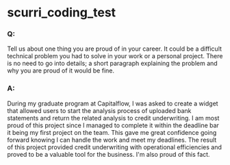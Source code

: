 # scurri_coding_test

### Q: 
Tell us about one thing you are proud of in your career. It could be a difficult technical problem you had to solve in your work or a personal project. There is no need to go into details; a short paragraph explaining the problem and why you are proud of it would be fine. 

### A:
During my graduate program at Capitalflow, I was asked to create a widget that allowed users to start the analysis process of uploaded bank statements and return the related analysis to credit underwriting. I am most proud of this project since I managed to complete it within the deadline bar it being my first project on the team. This gave me great confidence going forward knowing I can handle the work and meet my deadlines. The result of this project provided credit underwriting with operational efficiencies and proved to be a valuable tool for the business. I'm also proud of this fact. 